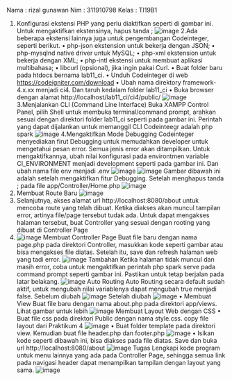 Nama	:	rizal gunawan
Nim	:	311910798
Kelas	:	TI19B1

1.	Konfigurasi ekstensi PHP yang perlu diaktifkan seperti di gambar ini. Untuk mengaktifkan ekstensinya, hapus tanda ;
![image](https://user-images.githubusercontent.com/85833641/122664494-a3c63280-d156-11eb-82ef-60ae57979864.png)
2.Ada beberapa ekstensi lainnya juga untuk pengembangan Codeinteger, seperti berikut.
•	php-json ekstension untuk bekerja dengan JSON;
•	php-mysqlnd native driver untuk MySQL;
•	php-xml ekstension untuk bekerja dengan XML;
•	php-intl ekstensi untuk membuat aplikasi multibahasa;
•	libcurl (opsional), jika ingin pakai Curl.
•	Buat folder baru pada htdocs bernama lab11_ci.
•	Unduh Codeinteger di web https://codeigniter.com/download
•	Ubah nama direktory framework-4.x.xx menjadi ci4. Dan taruh kedalam folder lab11_ci
•	Buka browser dengan alamat http://localhost/lab11_ci/ci4/public/
![image](https://user-images.githubusercontent.com/85833641/122664510-c22c2e00-d156-11eb-89e5-6a36e6b1386c.png)
3.Menjalankan CLI (Command Line Interface) Buka XAMPP Control Panel, pilih Shell untuk membuka terminal/command prompt, arahkan sesuai dengan direktori folder lab11_ci seperti pada gambar ini. Perintah yang dapat dijalankan untuk memanggil CLI Codeinteegr adalah php spark
![image](https://user-images.githubusercontent.com/85833641/122664528-e425b080-d156-11eb-86da-08243351ad8c.png)
4.Mengaktifkan Mode Debugging Codeinteger menyediakan firut Debugging untuk memudahkan developer untuk mengetahui pesan error. Semua jenis error akan ditampilkan. Untuk mengaktifkannya, ubah nilai konfigurasi pada environtmen variable CI_ENVIRONMENT menjadi development seperti pada gambar ini. Dan ubah nama file env menjadi .env
![image](https://user-images.githubusercontent.com/85833641/122664538-f4d62680-d156-11eb-9871-9690eeda035b.png)
![image](https://user-images.githubusercontent.com/85833641/122664542-fa337100-d156-11eb-9252-c3407334e230.png)
Gambar dibawah ini adalah setelah mengaktifkan fitur Debugging. Setelah menghapus tanda ; pada file app/Controller/Home.php
![image](https://user-images.githubusercontent.com/85833641/122664557-0fa89b00-d157-11eb-9c21-670d258a8959.png)
5. Membuat Route Baru
![image](https://user-images.githubusercontent.com/85833641/122664565-1fc07a80-d157-11eb-89d0-c9c019f783a6.png)
6. Selanjutnya, akses alamat url http://localhost:8080/about untuk mencoba route yang telah dibuat. Ketika diakses akan muncul tampilan error, artinya file/page tersebut tudak ada. Untuk dapat mengakses halaman tersebut, buat Controller yang sesuai dengan rooting yang dibuat di Controller Page
7. ![image](https://user-images.githubusercontent.com/85833641/122664589-3797fe80-d157-11eb-9c94-d2433d37499a.png)
Membuat Controller Page Buat file baru dengan nama page.php pada direktori Controller, masukkan kode seperti gambar atau bisa mengakses file diatas. Setelah itu, save dan refresh halaman web yang tadi error. 
![image](https://user-images.githubusercontent.com/85833641/122664633-6a41f700-d157-11eb-8392-7fbe8380481d.png)
Tambahan
Ketika halaman tidak muncul dan masih error, coba untuk mengaktifkan perintah php spark serve pada command prompt seperti gambar ini. Pastikan untuk tetap berjalan pada latar belakang. 
![image](https://user-images.githubusercontent.com/85833641/122664643-79c14000-d157-11eb-8fd8-8f8dd339ff14.png)
Auto Routing Auto Routing secara default sudah aktif, untuk mengubah nilai variablenya dapat mengubah true menjadi false.
Sebelum diubah
![image](https://user-images.githubusercontent.com/85833641/122664654-9198c400-d157-11eb-95bd-f5339426de62.png)
Setelah diubah
![image](https://user-images.githubusercontent.com/85833641/122664661-a07f7680-d157-11eb-8b48-f7908d1bc32e.png)
•	Membuat View Buat file baru dengan nama about.php pada direktori app/views. Lihat gambar untuk lebih 
![image](https://user-images.githubusercontent.com/85833641/122664675-b4c37380-d157-11eb-8801-a3246c16b037.png)
Membuat Layout Web dengan CSS
•	Buat file css pada direktori Public dengan nama style.css.
copy file layout dari Praktikum 4 
![image](https://user-images.githubusercontent.com/85833641/122664690-cad13400-d157-11eb-9b4f-9fd4546f1e4d.png)
•	Buat folder template pada direktori view. Kemudian buat file header.php dan footer.php 
![image](https://user-images.githubusercontent.com/85833641/122664697-d91f5000-d157-11eb-8aae-96f9e62333f2.png)
•	Isikan kode seperti dibawah ini, bisa diakses pada file diatas. Save dan buka url http://localhost:8080/about
![image](https://user-images.githubusercontent.com/85833641/122664703-e89e9900-d157-11eb-8062-c8f7b1ba97d4.png)
Tugas
Lengkapi kode program untuk menu lainnya yang ada pada Controller Page, sehingga semua link pada navigasi header dapat menampilkan tampilan dengan layout yang sama.
![image](https://user-images.githubusercontent.com/85833641/122664717-f9e7a580-d157-11eb-9600-b289c6367bad.png)

